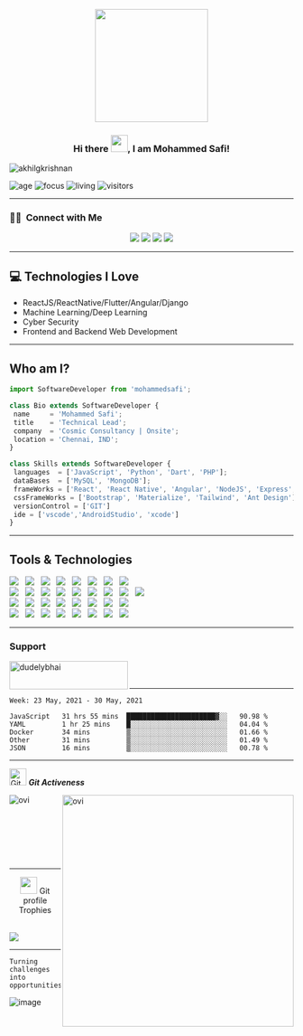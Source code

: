 <p align="center">
  <img src="https://github.com/thompsonemerson/thompsonemerson/raw/master/cover-thompson.png" height="200"/>
</p>

<h3 align="center">Hi there <img src="https://raw.githubusercontent.com/MartinHeinz/MartinHeinz/master/wave.gif" width="30px">, I am Mohammed Safi!
</h3>

<p align="left"> <img src="https://komarev.com/ghpvc/?username=dudelybhai" alt="akhilgkrishnan" /> </p>

![age](https://img.shields.io/badge/age-25-blue)
![focus](https://img.shields.io/badge/focus-backend-brightgreen)
![living](https://img.shields.io/badge/living-Chennai-3c9)
![visitors](https://visitor-badge.herokuapp.com/badge?page_id=dudelybhai.github.profile)

---

### 🤝🏻 &nbsp;Connect with Me

<p align="center">
<a href="https://dudelybhai.github.io"><img src="https://img.shields.io/badge/-dudelybhai.github.io-3423A6?style=flat&logo=Google-Chrome&logoColor=white"/></a>
<a href="https://linkedin.com/in/safi"><img src="https://img.shields.io/badge/-Safi-0077B5?style=flat&logo=Linkedin&logoColor=white"/></a>
<a href="mailto:dudelybhai@gmail.com"><img src="https://img.shields.io/badge/-dudelybhai@gmail.com-D14836?style=flat&logo=Gmail&logoColor=white"/></a>
<a href="https://instagram.com/dudelybhai_"><img src="https://img.shields.io/badge/-@dudelybhai-E4405F?style=flat&logo=Instagram&logoColor=white"/></a>
</p>

---

## :computer: Technologies I Love
* ReactJS/ReactNative/Flutter/Angular/Django
* Machine Learning/Deep Learning
* Cyber Security
* Frontend and Backend Web Development



---


 ## Who am I?
 ```js
import SoftwareDeveloper from 'mohammedsafi';

class Bio extends SoftwareDeveloper {
  name     = 'Mohammed Safi';
  title    = 'Technical Lead';
  company  = 'Cosmic Consultancy | Onsite';
  location = 'Chennai, IND';
}

class Skills extends SoftwareDeveloper {
  languages  = ['JavaScript', 'Python', 'Dart', 'PHP'];
  dataBases  = ['MySQL', 'MongoDB'];
  frameWorks = ['React', 'React Native', 'Angular', 'NodeJS', 'Express', 'Django', 'Flutter', 'Wordpress'];
  cssFrameWorks = ['Bootstrap', 'Materialize', 'Tailwind', 'Ant Design'];
  versionControl = ['GIT']
  ide = ['vscode','AndroidStudio', 'xcode']
}
```
 
 ---
 
<h2>Tools & Technologies</h2>
<p>
   <img src="https://img.shields.io/badge/HTML%20-%23F7DF1E.svg?&style=for-the-badge&color=E34F26" />&nbsp;&nbsp;
   <img src="https://img.shields.io/badge/css%20-%23F7DF1E.svg?&style=for-the-badge&color=5BA8EE" />&nbsp;&nbsp;
   <img src="https://img.shields.io/badge/JavaScript%20-%23F7DF1E.svg?&style=for-the-badge&color=F7DF1E" />&nbsp;&nbsp;
   <img src="https://img.shields.io/badge/Express%20-%23F7DF1E.svg?&style=for-the-badge&color=41B883" />&nbsp;&nbsp;
   <img src="https://img.shields.io/badge/react%20-%23F7DF1E.svg?&style=for-the-badge&color=00D8FF" />&nbsp;&nbsp;
   <img src="https://img.shields.io/badge/React Native%20-%23F7DF1E.svg?&style=for-the-badge&color=61DAFB" />&nbsp;&nbsp;
   <img src="https://img.shields.io/badge/Angular%20-%23F7DF1E.svg?&style=for-the-badge&color=DD0031" />&nbsp;&nbsp;
   <img src="https://img.shields.io/badge/Svelte%20-%23F7DF1E.svg?&style=for-the-badge&color=FF3E00" />&nbsp;&nbsp;
   <br />
   <img src="https://img.shields.io/badge/webpack%20-%23F7DF1E.svg?&style=for-the-badge&color=8ED5FA" />&nbsp;&nbsp;
   <img src="https://img.shields.io/badge/Gulp.js%20-%23F7DF1E.svg?&style=for-the-badge&color=DA4648" />&nbsp;&nbsp;
   <img src="https://img.shields.io/badge/Electron%20-%23F7DF1E.svg?&style=for-the-badge&color=5E8E98" />&nbsp;&nbsp;
   <img src="https://img.shields.io/badge/Next.js%20-%23F7DF1E.svg?&style=for-the-badge&color=2F495E" />&nbsp;&nbsp;
   <img src="https://img.shields.io/badge/Tailwind%20-%23F7DF1E.svg?&style=for-the-badge&color=A4AD19" />&nbsp;&nbsp;
   <img src="https://img.shields.io/badge/Ant Design%20-%23F7DF1E.svg?&style=for-the-badge&color=000" />&nbsp;&nbsp;
   <img src="https://img.shields.io/badge/GCP%20-%23F7DF1E.svg?&style=for-the-badge&color=6CC24A" />&nbsp;&nbsp;
   <img src="https://img.shields.io/badge/Cypress%20-%23F7DF1E.svg?&style=for-the-badge&color=000" />&nbsp;&nbsp;
   <img src="https://img.shields.io/badge/Figma%20-%23F7DF1E.svg?&style=for-the-badge&color=A259FF" />&nbsp;&nbsp;
   <br />
   <img src="https://img.shields.io/badge/Adobe XD%20-%23F7DF1E.svg?&style=for-the-badge&color=470137" />&nbsp;&nbsp;
   <img src="https://img.shields.io/badge/Bootstrap%20-%23F7DF1E.svg?&style=for-the-badge&color=7044A3" />&nbsp;&nbsp;
   <img src="https://img.shields.io/badge/Sass%20-%23F7DF1E.svg?&style=for-the-badge&color=CD6799" />&nbsp;&nbsp;
   <img src="https://img.shields.io/badge/Stylus%20-%23F7DF1E.svg?&style=for-the-badge&color=B8D438" />&nbsp;&nbsp;
   <img src="https://img.shields.io/badge/Clickups%20-%23F7DF1E.svg?&style=for-the-badge&color=2881FF" />&nbsp;&nbsp;
   <img src="https://img.shields.io/badge/Twillio%20-%23F7DF1E.svg?&style=for-the-badge&color=0079BF" />&nbsp;&nbsp;
   <img src="https://img.shields.io/badge/Slack%20-%23F7DF1E.svg?&style=for-the-badge&color=4A154B" />&nbsp;&nbsp;
   <img src="https://img.shields.io/badge/Windows Server%20-%23F7DF1E.svg?&style=for-the-badge&color=B4C3D2" />&nbsp;&nbsp;
   <br />
   <img src="https://img.shields.io/badge/Node.js%20-%23F7DF1E.svg?&style=for-the-badge&color=6DB35A" />&nbsp;&nbsp;
   <img src="https://img.shields.io/badge/MongoDB%20-%23F7DF1E.svg?&style=for-the-badge&color=5C9A37" />&nbsp;&nbsp;
   <img src="https://img.shields.io/badge/MySQL%20-%23F7DF1E.svg?&style=for-the-badge&color=1E4C68" />&nbsp;&nbsp;
   <img src="https://img.shields.io/badge/Git%20-%23F7DF1E.svg?&style=for-the-badge&color=000" />&nbsp;&nbsp;
   <img src="https://img.shields.io/badge/GitHub%20-%23F7DF1E.svg?&style=for-the-badge&color=000" />&nbsp;&nbsp;
   <img src="https://img.shields.io/badge/GitLab%20-%23F7DF1E.svg?&style=for-the-badge&color=FC6D26" />&nbsp;&nbsp;
   <img src="https://img.shields.io/badge/Git flow%20-%23F7DF1E.svg?&style=for-the-badge&color=000" />&nbsp;&nbsp;
   <img src="https://img.shields.io/badge/GCP%20-%23F7DF1E.svg?&style=for-the-badge&color=2496ED" />&nbsp;&nbsp;
 
</p>




---

### Support
<p><a href="https://www.buymeacoffee.com/dudelybhai"> <img align="left" src="https://cdn.buymeacoffee.com/buttons/v2/default-yellow.png" height="50" width="210" alt="dudelybhai" /></a></p><br><br>


---


  <!--START_SECTION:waka-->
```text
Week: 23 May, 2021 - 30 May, 2021

JavaScript   31 hrs 55 mins  ██████████████████████▓░░   90.98 % 
YAML         1 hr 25 mins    █░░░░░░░░░░░░░░░░░░░░░░░░   04.04 % 
Docker       34 mins         ▒░░░░░░░░░░░░░░░░░░░░░░░░   01.66 % 
Other        31 mins         ▒░░░░░░░░░░░░░░░░░░░░░░░░   01.49 % 
JSON         16 mins         ▒░░░░░░░░░░░░░░░░░░░░░░░░   00.78 % 
```
<!--END_SECTION:waka-->

---

 <img src="https://media.giphy.com/media/W5eoZHPpUx9sapR0eu/giphy.gif" width="30px" alt="Git"/>&nbsp;<i><b>Git Activeness</b></i></p>
 
<p><img align="left" src="https://github-readme-stats.vercel.app/api/top-langs?username=dudelybhai&show_icons=true&locale=en&layout=compact&theme=chartreuse-dark" alt="ovi" /></p>
<p>&nbsp;<img align="right" src="https://github-readme-stats.vercel.app/api?username=dudelybhai&show_icons=true&locale=en&theme=chartreuse-dark" alt="ovi" width="410" /></p>
<br><br><br><br><br>

<hr>


<p align="center"><img src="https://media.giphy.com/media/QaMcXSekUWx7aogAUr/giphy.gif" width="30" />&nbsp;Git profile Trophies</p><br>
<img src="https://github-profile-trophy.vercel.app/?username=dudelybhai&theme=juicyfresh&no-bg=true" />

---

```
Turning challenges into opportunities
```
![image](https://github.com/soriano-dev/soriano-dev/blob/master/dino.gif)





<!--
**dudelybhai/dudelybhai** is a ✨ _special_ ✨ repository because its `README.md` (this file) appears on your GitHub profile.

Here are some ideas to get you started:
<img src = 'https://github.com/MarikIshtar007/MarikIshtar007/blob/master/images/matrix.gif' alt = 'Awesome Matrix Code' align='right'/>
- 🔭 I’m currently working on ...
- 🌱 I’m currently learning ...
- 👯 I’m looking to collaborate on ...
- 🤔 I’m looking for help with ...
- 💬 Ask me about ...
- 📫 How to reach me: ...
- 😄 Pronouns: ...
- ⚡ Fun fact: ...
- <div align="center">
<img src="https://octodex.github.com/images/dunetocat.png" width="200">
<p>This is some centered text.</p>
</div>
-->
